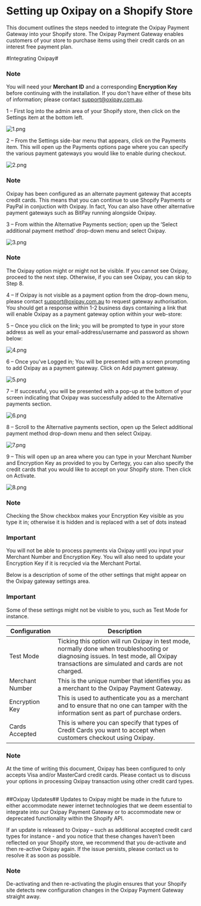 # Setting up Oxipay on a Shopify Store

This document outlines the steps needed to integrate the Oxipay Payment Gateway into your Shopify store. The Oxipay Payment Gateway enables customers of your store to purchase items using their credit cards on an interest free payment plan.
<br/>

#Integrating Oxipay#

<div class="panel panel-primary">
  <div class="panel-heading">
    <h3 class="panel-title">Note</h3>
  </div>
  <div class="panel-body">
    You will need your <b>Merchant ID</b> and a corresponding <b>Encryption Key</b> before continuing with the installation. If you don't have either of these bits of information; please contact <a href="mailto:support@oxipay.com.au?Subject=Merchant ID">support@oxipay.com.au</a>.
  </div>
</div>

1 – First log into the admin area of your Shopify store, then click on the Settings item at the bottom left.

![1.png](/img/platforms/shopify/1.png)

2 – From the Settings side-bar menu that appears, click on the Payments item. This will open up the Payments options page where you can specify the various payment gateways you would like to enable during checkout.

![2.png](/img/platforms/shopify/2.png)

<div class="panel panel-primary">
  <div class="panel-heading">
    <h3 class="panel-title">Note</h3>
  </div>
  <div class="panel-body">
    Oxipay has been configured as an alternate payment gateway that accepts credit cards. This means that you can continue to use Shopify Payments or PayPal in conjuction with Oxipay. In fact, You can also have other alternative payment gateways such as BitPay running alongside Oxipay.
  </div>
</div>

3 – From within the Alternative Payments section; open up the ‘Select additional payment method’ drop-down menu and select Oxipay.

![3.png](/img/platforms/shopify/3.png)

<div class="panel panel-primary">
  <div class="panel-heading">
    <h3 class="panel-title">Note</h3>
  </div>
  <div class="panel-body">
    The Oxipay option might or might not be visible. If you cannot see Oxipay, proceed to the next step. Otherwise, if you can see Oxipay, you can skip to Step 8.
  </div>
</div>

4 – If Oxipay is not visible as a payment option from the drop-down menu, please contact <a href="mailto:support@oxipay.com.au?Subject=Gateway Authorisation">support@oxipay.com.au</a> to request gateway authorisation. You should get a response within 1-2 business days containing a link that will enable Oxipay as a payment gateway option within your web-store:

5 – Once you click on the link; you will be prompted to type in your store address as well as your email-address/username and password as shown below:

![4.png](/img/platforms/shopify/4.png)

6 – Once you've Logged in; You will be presented with a screen prompting to add Oxipay as a payment gateway. Click on Add payment gateway.

![5.png](/img/platforms/shopify/5.png)

7 – If successful, you will be presented with a pop-up at the bottom of your screen indicating that Oxipay was successfully added to the Alternative payments section.

![6.png](/img/platforms/shopify/6.png)

8 – Scroll to the Alternative payments section, open up the Select additional payment method drop-down menu and then select Oxipay.

![7.png](/img/platforms/shopify/7.png)

9 – This will open up an area where you can type in your Merchant Number and Encryption Key as provided to you by Certegy, you can also specify the credit cards that you would like to accept on your Shopify store. Then click on Activate.

![8.png](/img/platforms/shopify/8.png)

<div class="panel panel-primary">
  <div class="panel-heading">
    <h3 class="panel-title">Note</h3>
  </div>
  <div class="panel-body">
    Checking the Show checkbox makes your Encryption Key visible as you type it in; otherwise it is hidden and is replaced with a set of dots instead 
  </div>
</div>

<div class="panel panel-danger">
  <div class="panel-heading">
    <h3 class="panel-title">Important</h3>
  </div>
  <div class="panel-body">
    You will not be able to process payments via Oxipay until you input your Merchant Number and Encryption Key. You will also need to update your Encryption Key if it is recycled via the Merchant Portal.
  </div>
</div>

Below is a description of some of the other settings that might appear on the Oxipay gateway settings area.

<div class="panel panel-danger">
  <div class="panel-heading">
    <h3 class="panel-title">Important</h3>
  </div>
  <div class="panel-body">
    Some of these settings might not be visible to you, such as Test Mode for instance.
  </div>
</div>
 
<table class="table">
  <thead>
    <tr>
      <th>Configuration</th>
      <th>Description</th>
    </tr>
  </thead>
  <tbody>
    <tr>
      <td>Test Mode</td>
      <td>Ticking this option will run Oxipay in test mode, normally done when troubleshooting or diagnosing issues. In test mode, all Oxipay transactions are simulated and cards are not charged.</td>
    </tr>
    <tr>
      <td>Merchant Number</td>
      <td>This is the unique number that identifies you as a merchant to the Oxipay Payment Gateway.</td>
    </tr>
    <tr>
      <td>Encryption Key</td>
      <td>This is used to authenticate you as a merchant and to ensure that no one can tamper with the information sent as part of purchase orders.</td>
    </tr>
    <tr>
      <td>Cards Accepted</td>
      <td>This is where you can specify that types of Credit Cards you want to accept when customers checkout using Oxipay.</td>
    </tr>
  </tbody>
</table>

<div class="panel panel-primary">
  <div class="panel-heading">
    <h3 class="panel-title">Note</h3>
  </div>
  <div class="panel-body">
    At the time of writing this document, Oxipay has been configured to only accepts Visa and/or MasterCard credit cards. Please contact us to discuss your options in processing Oxipay transaction using other credit card types.
  </div>
</div>
<br/>
 
##Oxipay Updates##
Updates to Oxipay might be made in the future to either accommodate newer internet technologies that we deem essential to integrate into our Oxipay Payment Gateway or to accommodate new or deprecated functionality within the Shopify API.
 
If an update is released to Oxipay – such as additional accepted credit card types for instance - and you notice that these changes haven’t been reflected on your Shopify store, we recommend that you de-activate and then re-active Oxipay again. If the issue persists, please contact us to resolve it as soon as possible.
 
<div class="panel panel-primary">
  <div class="panel-heading">
    <h3 class="panel-title">Note</h3>
  </div>
  <div class="panel-body">
    De-activating and then re-activating the plugin ensures that your Shopify site detects new configuration changes in the Oxipay Payment Gateway straight away.
  </div>
</div>
